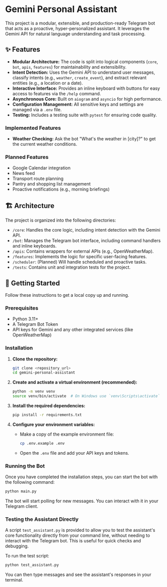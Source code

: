 # Gemini Personal Assistant

This project is a modular, extensible, and production-ready Telegram bot that acts as a proactive, hyper-personalized assistant. It leverages the Gemini API for natural language understanding and task processing.

## ✨ Features

*   **Modular Architecture:** The code is split into logical components (`core`, `bot`, `apis`, `features`) for maintainability and extensibility.
*   **Intent Detection:** Uses the Gemini API to understand user messages, classify intents (e.g., `weather`, `create_event`), and extract relevant entities (e.g., a location or a date).
*   **Interactive Interface:** Provides an inline keyboard with buttons for easy access to features via the `/help` command.
*   **Asynchronous Core:** Built on `aiogram` and `asyncio` for high performance.
*   **Configuration Management:** All sensitive keys and settings are managed via a `.env` file.
*   **Testing:** Includes a testing suite with `pytest` for ensuring code quality.

### Implemented Features
*   **Weather Checking:** Ask the bot "What's the weather in [city]?" to get the current weather conditions.

### Planned Features
*   Google Calendar integration
*   News feed
*   Transport route planning
*   Pantry and shopping list management
*   Proactive notifications (e.g., morning briefings)

## 🏗️ Architecture

The project is organized into the following directories:

*   `/core`: Handles the core logic, including intent detection with the Gemini API.
*   `/bot`: Manages the Telegram bot interface, including command handlers and inline keyboards.
*   `/apis`: Contains wrappers for external APIs (e.g., OpenWeatherMap).
*   `/features`: Implements the logic for specific user-facing features.
*   `/scheduler`: (Planned) Will handle scheduled and proactive tasks.
*   `/tests`: Contains unit and integration tests for the project.

## 🚀 Getting Started

Follow these instructions to get a local copy up and running.

### Prerequisites

*   Python 3.11+
*   A Telegram Bot Token
*   API keys for Gemini and any other integrated services (like OpenWeatherMap)

### Installation

1.  **Clone the repository:**
    ```sh
    git clone <repository_url>
    cd gemini-personal-assistant
    ```

2.  **Create and activate a virtual environment (recommended):**
    ```sh
    python -m venv venv
    source venv/bin/activate  # On Windows use `venv\Scripts\activate`
    ```

3.  **Install the required dependencies:**
    ```sh
    pip install -r requirements.txt
    ```

4.  **Configure your environment variables:**
    *   Make a copy of the example environment file:
        ```sh
        cp .env.example .env
        ```
    *   Open the `.env` file and add your API keys and tokens.

### Running the Bot

Once you have completed the installation steps, you can start the bot with the following command:

```sh
python main.py
```

The bot will start polling for new messages. You can interact with it in your Telegram client.

### Testing the Assistant Directly

A script `test_assistant.py` is provided to allow you to test the assistant's core functionality directly from your command line, without needing to interact with the Telegram bot. This is useful for quick checks and debugging.

To run the test script:

```sh
python test_assistant.py
```

You can then type messages and see the assistant's responses in your terminal.
